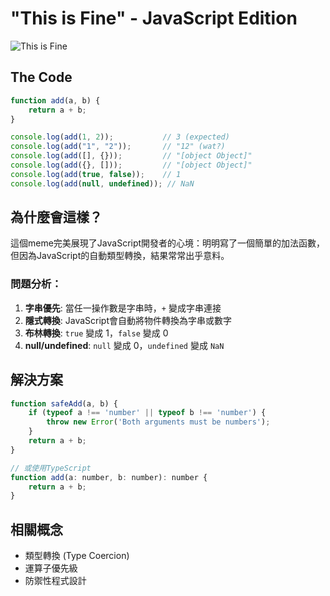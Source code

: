 # "This is Fine" - JavaScript Edition

![This is Fine](https://i.imgur.com/c4jt321.png)

## The Code
```javascript
function add(a, b) {
    return a + b;
}

console.log(add(1, 2));           // 3 (expected)
console.log(add("1", "2"));       // "12" (wat?)
console.log(add([], {}));         // "[object Object]"
console.log(add({}, []));         // "[object Object]"
console.log(add(true, false));    // 1
console.log(add(null, undefined)); // NaN
```

## 為什麼會這樣？

這個meme完美展現了JavaScript開發者的心境：明明寫了一個簡單的加法函數，但因為JavaScript的自動類型轉換，結果常常出乎意料。

### 問題分析：
1. **字串優先**: 當任一操作數是字串時，`+` 變成字串連接
2. **隱式轉換**: JavaScript會自動將物件轉換為字串或數字
3. **布林轉換**: `true` 變成 1，`false` 變成 0
4. **null/undefined**: `null` 變成 0，`undefined` 變成 `NaN`

## 解決方案
```javascript
function safeAdd(a, b) {
    if (typeof a !== 'number' || typeof b !== 'number') {
        throw new Error('Both arguments must be numbers');
    }
    return a + b;
}

// 或使用TypeScript
function add(a: number, b: number): number {
    return a + b;
}
```

## 相關概念
- 類型轉換 (Type Coercion)
- 運算子優先級
- 防禦性程式設計